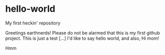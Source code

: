 # hello-world
My first heckin' repository

Greetings earthnerds!
Please do not be alarmed that this is my first github project.
This is just a test
[...]
I'd like to say hello world, and also, Hi mom!

Hmm
